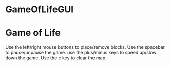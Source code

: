 # GameOfLifeGUI

Game of Life
=========================================================
Use the left/right mouse buttons to place/remove blocks.
Use the spacebar to pause/unpause the game.
use the plus/minus keys to speed up/slow down the game.
Use the c key to clear the map.
